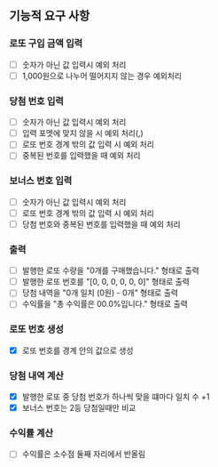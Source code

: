 ## 기능적 요구 사항

### 로또 구입 금액 입력

- [ ] 숫자가 아닌 값 입력시 예외 처리
- [ ] 1,000원으로 나누어 떨어지지 않는 경우 예외처리

### 당첨 번호 입력

- [ ] 숫자가 아닌 값 입력시 예외 처리
- [ ] 입력 포멧에 맞지 않을 시 예외 처리(,)
- [ ] 로또 번호 경계 밖의 값 입력 시 예외 처리
- [ ] 중복된 번호를 입력했을 때 예외 처리

### 보너스 번호 입력

- [ ] 숫자가 아닌 값 입력시 예외 처리
- [ ] 로또 번호 경계 밖의 값 입력 시 예외 처리
- [ ] 당첨 번호와 중복된 번호를 입력했을 때 예외 처리

### 출력

- [ ] 발행한 로또 수량을 "0개를 구매했습니다." 형태로 출력
- [ ] 발행한 로또 번호를 "[0, 0, 0, 0, 0, 0]" 형태로 출력
- [ ] 당첨 내역을 "0개 일치 (0원) - 0개" 형태로 출력
- [ ] 수익률을 "총 수익률은 00.0%입니다." 형태로 출력

### 로또 번호 생성

- [x] 로또 번호를 경계 안의 값으로 생성

### 당첨 내역 계산

- [x] 발행한 로또 중 당첨 번호가 하나씩 맞을 떄마다 일치 수 +1
- [x] 보너스 번호는 2등 당첨일때만 비교

### 수익률 계산

- [ ] 수익률은 소수점 둘째 자리에서 반올림



